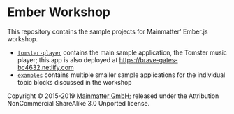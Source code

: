 # Ember Workshop

This repository contains the sample projects for Mainmatter' Ember.js workshop.

* [`tomster-player`](https://github.com/simplabs/ember-workshop/tree/tomster-player/tomster-player)
  contains the main sample application, the Tomster music player; this app is
  also deployed at https://brave-gates-bc4632.netlify.com
* [`examples`](https://github.com/simplabs/ember-workshop/tree/master/examples)
  contains multiple smaller sample applications for the individual topic blocks
  discussed in the workshop

Copyright &copy; 2015-2019 [Mainmatter GmbH](http://mainmatter.com); released under
the Attribution NonCommercial ShareAlike 3.0 Unported license.
